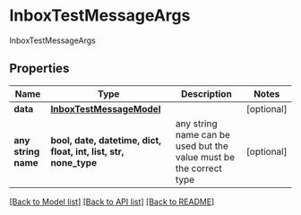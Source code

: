 # InboxTestMessageArgs

InboxTestMessageArgs

## Properties
Name | Type | Description | Notes
------------ | ------------- | ------------- | -------------
**data** | [**InboxTestMessageModel**](InboxTestMessageModel.md) |  | [optional] 
**any string name** | **bool, date, datetime, dict, float, int, list, str, none_type** | any string name can be used but the value must be the correct type | [optional]

[[Back to Model list]](../README.md#documentation-for-models) [[Back to API list]](../README.md#documentation-for-api-endpoints) [[Back to README]](../README.md)


